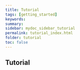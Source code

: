 ```yaml
---
title: Tutorial
tags: [getting_started]
keywords:
summary:
sidebar: mydoc_sidebar_tutorial
permalink: tutorial_index.html
folder: tutorial
toc: false
---
```


## Tutorial

<!-- {% include links.html %} -->
